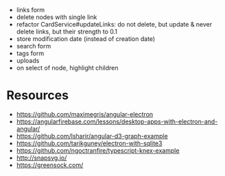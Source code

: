 * links form
* delete nodes with single link
* refactor CardService#updateLinks: do not delete, but update & never delete links, but their strength to 0.1
* store modification date (instead of creation date)
* search form
* tags form
* uploads
* on select of node, highlight children

# Resources
* https://github.com/maximegris/angular-electron
* https://angularfirebase.com/lessons/desktop-apps-with-electron-and-angular/
* https://github.com/lsharir/angular-d3-graph-example
* https://github.com/tarikguney/electron-with-sqlite3
* https://github.com/ngoctranfire/typescript-knex-example
* http://snapsvg.io/
* https://greensock.com/
